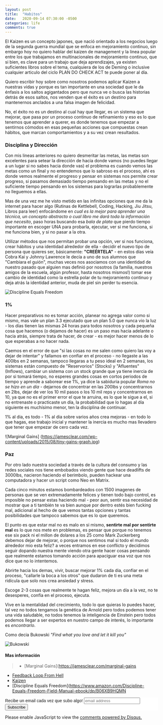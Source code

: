 ```yaml
---
layout: post
title:  "Habitos"
date:   2020-09-14 07:30:00 -0500
categories: life
comments: true
---
```


El Kaizen es un concepto japones, que nació orientado a los negocios luego de la segunda guerra mundial que se enfoca en mejoramiento continuo, sin embargo hoy no quiero hablar del kaizen de management y la linea popular entre los que trabajamos en multinacionales de mejoramiento continuo, que si bien, es clave para un trabajo que deja aprendizajes, ya existen suficientes libros sobre el tema, cualquiera de los de Deming o inclusive cualquier articulo del ciclo PLAN DO CHECK ACT te puede poner al día.

Quiero escribir hoy sobre como nosotros podemos aplicar Kaizen a nuestras vidas y porque es tan importante en una sociedad que le da énfasis a los saltos agigantados pero que nunca ve o busca las historias detrás de esos saltos, nos venden que el éxito es un destino para mantenernos anclados a una falsa imagen de felicidad.

No, el éxito no es un destino al cual hay que llegar, es un sistema que mejorar, que pasa por un proceso continuo de refinamiento y eso es lo que tenemos que aprender a querer, es donde tenemos que empezar a sentirnos cómodos en esas pequeñas acciones que compuestas crean hábitos, que marcan comportamientos y a su vez crean resultados.

### Disciplina y Dirección ###

Con mis lineas anteriores no quiero desmeritar las metas, las metas son excelentes para setear la dirección de hacia donde vamos (no puedes llegar a un lugar si no sabes hacia donde vas) el problema es cuando vemos las metas como un final y no entendemos que lo sabroso es el proceso, ahí es donde vemos realmente el progreso y pensar en sistemas nos permite crear progreso, si pasamos demasiado tiempo pensando en las metas y no el suficiente tiempo pensando en los sistemas para lograrlas probablemente no lleguemos a ellas.

Mas de una vez me he visto metido en las infinitas opciones que me da la internet para hacer algo (Rutinas de Kettlebell, Coding, Hacking, Jiu Jitsu, Libros para leer) enfocándome en *cual es la mejor para aprender una técnica, un concepto abstracto o cual libro me dará toda la información que necesito*, paso horas buscando esa *bala de plata* que pierdo tiempo importante en escoger UNA para probarla, ejecutar, ver si me funciona, si me funciona bien, y si no pasar a la otra.

Utilizar métodos que nos permitan probar una opción, ver si nos funciona, crear hábitos y una identidad alrededor de ella - decidir el nuevo tipo de persona que quieres ser, básicamente: **"CREÉRTELA"** - en estos días veía Cobra Kai y Johnny Lawrence le decía a uno de sus alumnos que "Cambiara el guión", muchas veces nos asociamos con una identidad de nuestro pasado que alguien mas definió por nosotros (la familia, nuestros amigos de la escuela, algún profesor, hasta nosotros mismos!) tomar ese cambio de identidad como la estrella polar de tu mejoramiento continuo y deja atrás la identidad anterior, muda de piel sin perder tu esencia.

![Discipline Equals Freedom](https://originleadership.com/wp-content/uploads/2018/01/Jocko-Willink-Quotes-Discipline-Equals-Freedom-2.jpg)

### 1% ###

Hacer preparativos no es tomar acción, planear no agrega valor como si mismo, mas vale un plan 3.3 ejecutado que un plan 5.0 que nunca vio la luz - los días tienen las mismas 24 horas para todos nosotros y cada pequeña cosa que hacemos (o dejamos de hacer) es un paso mas hacia adelante o hacia atrás, siempre trata de hacer, de crear - es mejor hacer menos de lo que esperabas a no hacer nada.

Caemos en el error de que "si las cosas no me salen como quiero las voy a dejar de intentar" y fallamos en confiar en el proceso - no llegaste a las 400lbs en 2 semanas, tampoco llegaras a tu peso ideal en 2 semanas, los sistemas están compuesto de "Reservorios" (Stocks) y "Afluentes" (Inflows), cambiar un sistema con un stock grande que ya tiene inercia de por si tomará tiempo, no esperes grandes cosas en cortos periodos de tiempo y aprende a saborear ese 1%, ya dice la sabiduria popular *Roma no se hizo en un día* - dejarnos de concentrar en las 200lbs y concentrarnos en 2lbs, dejar de ver los 10 mil pasos o los 10 mil reps y concentrarnos en 10, ya que no es el primer error el que te arruina, es lo que le sigue a el, si no entrenaste o practicaste un día, la probabilidad que lo hagas al día siguiente es muchísimo menor, ten la disciplina de continuar.

1% al dia, es todo - 1% al dia sobre varios años crea mejoras - en todo lo que hagas, ese trabajo inicial y mantener la inercia es mucho mas llevadero que tener que empezar de cero cada vez.

![Marginal Gains] (https://jamesclear.com/wp-content/uploads/2015/08/tiny-gains-graph.jpg)

### Paz ###

Por otro lado nuestra sociedad a través de la cultura del consumo y las redes sociales nos tiene embobados viendo gente que hace deadlifts de 3000lbs, nacieron haciendo el berimbolo,  pueden hackear una computadora y hacer un script como Neo en Matrix.

Cada cinco minutos estamos bombardeados con 1500 imagenes de personas que se ven extremadamente felices y tienen todo bajo control, es imposible no pensar estas haciendo mal - peor aun, sentir esa necesidad de mostrar que a ti también te va bien aunque por dentro estés bien fucking mal, adicional al hecho de que vemos tantas opciones y tantas posibilidades que tampoco sabemos que es lo que queremos.

El punto es que estar mal no es malo en si mismo, **sentirte mal por sentirte mal** es lo que nos mete en problemas, es pensar que porque no tenemos ese six pack ni el millon de dolares a los 25 como Mark Zuckerberg debemos dejar de mejorar, o porque nos sentimos mal si todo el mundo alrededor mio esta feliz? a veces entramos en ese conflicto y decidimos seguir dopando nuestra mente viendo otra gente hacer cosas pensando que realmente estamos tomando acción para apaciguar esa voz que nos dice que no lo intentemos.

Abrirte hacia los demas, vivir, buscar mejorar 1% cada dia, confiar en el proceso, "callarle la boca a los otros" que dudaron de ti es una meta ridícula que solo nos crea ansiedad y stress.

Escoge 2-3 cosas que realmente te hagan feliz, mejora un día a la vez, no te desesperes, confía en el proceso, ejecuta.

Vive en la mentalidad del crecimiento, todo lo que quieras lo puedes hacer, tal vez no todos tengamos la genética de Arnold pero todos podemos tener una vida saludable, no todos tenemos la inteligencia de Einstein pero todos podemos llegar a ser expertos en nuestro campo de interés, lo importante es *encontrarlo*.

Como decia Bukowski *"Find what you love and let it kill you"*

![Bukowski](https://img.etsystatic.com/il/0fb353/713894250/il_570xN.713894250_j5eb.jpg)


#### Mas información ####
> + [Marginal Gains](https://jamesclear.com/marginal-gains
+ [Feedback Loop From Hell](https://markmanson.net/feedback-loop-from-hell)
+ [Kaizen](https://en.wikipedia.org/wiki/Kaizen)
+ [Discipline Equals Freedom](https://www.amazon.com/Discipline-Equals-Freedom-Field-Manual-ebook/dp/B06XB9HQMN

<!-- Begin Mailchimp Signup Form -->
<link href="//cdn-images.mailchimp.com/embedcode/slim-10_7.css" rel="stylesheet" type="text/css">
<style type="text/css">
	#mc_embed_signup{background:#fff; clear:left; font:14px Helvetica,Arial,sans-serif; }
	/* Add your own Mailchimp form style overrides in your site stylesheet or in this style block.
	   We recommend moving this block and the preceding CSS link to the HEAD of your HTML file. */
</style>
<div id="mc_embed_signup">
<form action="https://github.us10.list-manage.com/subscribe/post?u=465a624eb72975d9946936fb4&amp;id=43ee4f7817" method="post" id="mc-embedded-subscribe-form" name="mc-embedded-subscribe-form" class="validate" target="_blank" novalidate>
    <div id="mc_embed_signup_scroll">
	<label for="mce-EMAIL">Recibe un email cada vez que subo algo! </label>
	<input type="email" value="" name="EMAIL" class="email" id="mce-EMAIL" placeholder="email address" required>
    <!-- real people should not fill this in and expect good things - do not remove this or risk form bot signups-->
    <div style="position: absolute; left: -5000px;" aria-hidden="true"><input type="text" name="b_465a624eb72975d9946936fb4_43ee4f7817" tabindex="-1" value=""></div>
    <div class="clear"><input type="submit" value="Subscribe" name="subscribe" id="mc-embedded-subscribe" class="button"></div>
    </div>
</form>
</div>

<!--End mc_embed_signup-->

<div id="disqus_thread"></div>
<script>

/**
*  RECOMMENDED CONFIGURATION VARIABLES: EDIT AND UNCOMMENT THE SECTION BELOW TO INSERT DYNAMIC VALUES FROM YOUR PLATFORM OR CMS.
*  LEARN WHY DEFINING THESE VARIABLES IS IMPORTANT: https://disqus.com/admin/universalcode/#configuration-variables*/
/*
var disqus_config = function () {
this.page.url = PAGE_URL;  // Replace PAGE_URL with your page's canonical URL variable
this.page.identifier = PAGE_IDENTIFIER; // Replace PAGE_IDENTIFIER with your page's unique identifier variable
};
*/
(function() { // DON'T EDIT BELOW THIS LINE
var d = document, s = d.createElement('script');
s.src = 'https://petesect18-github-io-notas.disqus.com/embed.js';
s.setAttribute('data-timestamp', +new Date());
(d.head || d.body).appendChild(s);
})();
</script>
<noscript>Please enable JavaScript to view the <a href="https://disqus.com/?ref_noscript">comments powered by Disqus.</a></noscript>

<script id="dsq-count-scr" src="//petesect18-github-io-notas.disqus.com/count.js" async></script>
